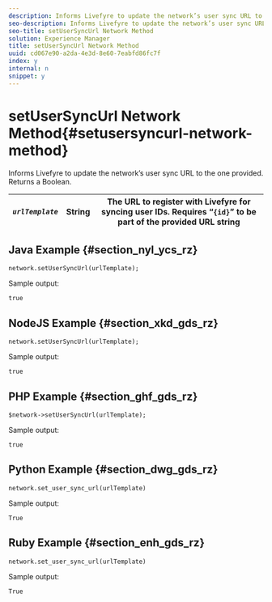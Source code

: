 ```yaml
---
description: Informs Livefyre to update the network’s user sync URL to the one provided. Returns a Boolean.
seo-description: Informs Livefyre to update the network’s user sync URL to the one provided. Returns a Boolean.
seo-title: setUserSyncUrl Network Method
solution: Experience Manager
title: setUserSyncUrl Network Method
uuid: cd067e90-a2da-4e3d-8e60-7eabfd86fc7f
index: y
internal: n
snippet: y
---
```


# setUserSyncUrl Network Method{#setusersyncurl-network-method}

Informs Livefyre to update the network’s user sync URL to the one provided. Returns a Boolean.

|  *`urlTemplate`* | String  | The URL to register with Livefyre for syncing user IDs. Requires “`{id}`” to be part of the provided URL string  |
|---|---|---|

## Java Example {#section_nyl_ycs_rz}

```
network.setUserSyncUrl(urlTemplate); 
```

Sample output:

```
true
```

## NodeJS Example {#section_xkd_gds_rz}

```
network.setUserSyncUrl(urlTemplate); 

```

Sample output:

```
true
```

## PHP Example {#section_ghf_gds_rz}

```
$network->setUserSyncUrl(urlTemplate); 
```

Sample output:

```
true
```

## Python Example {#section_dwg_gds_rz}

```
network.set_user_sync_url(urlTemplate) 
```

Sample output:

```
True
```

## Ruby Example {#section_enh_gds_rz}

```
network.set_user_sync_url(urlTemplate) 
```

Sample output:

```
True
```
